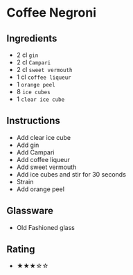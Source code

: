 # Coffee Negroni

## Ingredients
- 2 cl `gin`
- 2 cl `Campari`
- 2 cl `sweet vermouth`
- 1 cl `coffee liqueur`
- 1 `orange peel`
- 8 `ice cubes`
- 1 `clear ice cube`

## Instructions
- Add clear ice cube
- Add gin
- Add Campari
- Add coffee liqueur
- Add sweet vermouth
- Add ice cubes and stir for 30 seconds
- Strain
- Add orange peel

## Glassware
- Old Fashioned glass

## Rating
- ★★★☆☆